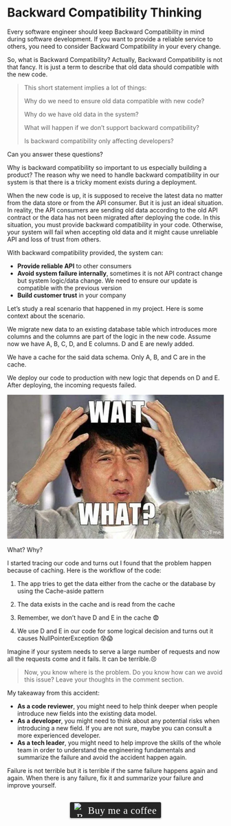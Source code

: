 # Backward Compatibility Thinking
Every software engineer should keep Backward Compatibility in mind during software development. If you want to provide a reliable service to others, you need to consider Backward Compatibility in your every change.

So, what is Backward Compatibility? Actually, Backward Compatibility is not that fancy. It is just a term to describe that old data should compatible with the new code.
>
>This short statement implies a lot of things:
>
>Why do we need to ensure old data compatible with new code?
>
>Why do we have old data in the system?
>
>What will happen if we don’t support backward compatibility?
>
>Is backward compatibility only affecting developers?

Can you answer these questions?

Why is backward compatibility so important to us especially building a product? The reason why we need to handle backward compatibility in our system is that there is a tricky moment exists during a deployment.

When the new code is up, it is supposed to receive the latest data no matter from the data store or from the API consumer. But it is just an ideal situation. In reality, the API consumers are sending old data according to the old API contract or the data has not been migrated after deploying the code. In this situation, you must provide backward compatibility in your code. Otherwise, your system will fail when accepting old data and it might cause unreliable API and loss of trust from others.

With backward compatibility provided, the system can:

- **Provide reliable API** to other consumers
- **Avoid system failure internally**, sometimes it is not API contract change but system logic/data change. We need to ensure our update is compatible with the previous version
- **Build customer trust** in your company

Let’s study a real scenario that happened in my project. Here is some context about the scenario.

We migrate new data to an existing database table which introduces more columns and the columns are part of the logic in the new code. Assume now we have A, B, C, D, and E columns. D and E are newly added.

We have a cache for the said data schema. Only A, B, and C are in the cache.

We deploy our code to production with new logic that depends on D and E. After deploying, the incoming requests failed.

![](../assets/resources/software-design/backward-compatible-0.png)

What? Why?

I started tracing our code and turns out I found that the problem happen because of caching. Here is the workflow of the code:
1. The app tries to get the data either from the cache or the database by using the Cache-aside pattern
   
2. The data exists in the cache and is read from the cache

3. Remember, we don’t have D and E in the cache 😨

4. We use D and E in our code for some logical decision and turns out it causes NullPointerException 😰😱

Imagine if your system needs to serve a large number of requests and now all the requests come and it fails. It can be terrible.😣 

> Now, you know where is the problem. Do you know how can we avoid this issue? Leave your thoughts in the comment section.

My takeaway from this accident:

- **As a code reviewer**, you might need to help think deeper when people introduce new fields into the existing data model.
- **As a developer**, you might need to think about any potential risks when introducing a new field. If you are not sure, maybe you can consult a more experienced developer.
- **As a tech leader**, you might need to help improve the skills of the whole team in order to understand the engineering fundamentals and summarize the failure and avoid the accident happen again.

Failure is not terrible but it is terrible if the same failure happens again and again. When there is any failure, fix it and summarize your failure and improve yourself.

<br>
<center>
<style>.bmc-button img{width: 27px !important;margin-bottom: 1px !important;box-shadow: none !important;border: none !important;vertical-align: middle !important;}.bmc-button{line-height: 36px !important;height:37px !important;text-decoration: none !important;display:inline-flex !important;color:#ffffff !important;background-color:#262626 !important;border-radius: 3px !important;border: 1px solid transparent !important;padding: 1px 9px !important;font-size: 23px !important;letter-spacing: 0.6px !important;box-shadow: 0px 1px 2px rgba(190, 190, 190, 0.5) !important;-webkit-box-shadow: 0px 1px 2px 2px rgba(190, 190, 190, 0.5) !important;margin: 0 auto !important;font-family:'Cookie', cursive !important;-webkit-box-sizing: border-box !important;box-sizing: border-box !important;-o-transition: 0.3s all linear !important;-webkit-transition: 0.3s all linear !important;-moz-transition: 0.3s all linear !important;-ms-transition: 0.3s all linear !important;transition: 0.3s all linear !important;}.bmc-button:hover, .bmc-button:active, .bmc-button:focus {-webkit-box-shadow: 0px 1px 2px 2px rgba(190, 190, 190, 0.5) !important;text-decoration: none !important;box-shadow: 0px 1px 2px 2px rgba(190, 190, 190, 0.5) !important;opacity: 0.85 !important;color:#ffffff !important;}</style><link href="https://fonts.googleapis.com/css?family=Cookie" rel="stylesheet"><a class="bmc-button" target="_blank" href="https://www.buymeacoffee.com/raychongtk"><img src="https://www.buymeacoffee.com/assets/img/BMC-btn-logo.svg" alt="Buy me a coffee"><span style="margin-left:5px">Buy me a coffee</span></a>
</center>